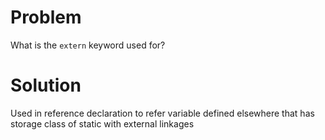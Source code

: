 # Problem
What is the `extern` keyword used for?
# Solution
Used in reference declaration to refer variable defined elsewhere that has storage class of static with external linkages